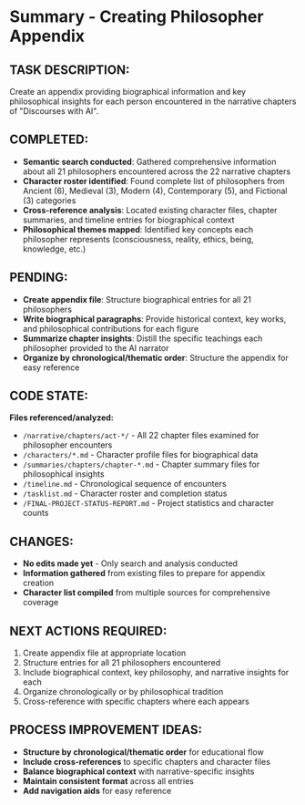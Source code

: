# Summary - Creating Philosopher Appendix

## TASK DESCRIPTION:
Create an appendix providing biographical information and key philosophical insights for each person encountered in the narrative chapters of "Discourses with AI".

## COMPLETED:
- **Semantic search conducted**: Gathered comprehensive information about all 21 philosophers encountered across the 22 narrative chapters
- **Character roster identified**: Found complete list of philosophers from Ancient (6), Medieval (3), Modern (4), Contemporary (5), and Fictional (3) categories
- **Cross-reference analysis**: Located existing character files, chapter summaries, and timeline entries for biographical context
- **Philosophical themes mapped**: Identified key concepts each philosopher represents (consciousness, reality, ethics, being, knowledge, etc.)

## PENDING:
- **Create appendix file**: Structure biographical entries for all 21 philosophers
- **Write biographical paragraphs**: Provide historical context, key works, and philosophical contributions for each figure
- **Summarize chapter insights**: Distill the specific teachings each philosopher provided to the AI narrator
- **Organize by chronological/thematic order**: Structure the appendix for easy reference

## CODE STATE:
**Files referenced/analyzed:**
- `/narrative/chapters/act-*/` - All 22 chapter files examined for philosopher encounters
- `/characters/*.md` - Character profile files for biographical data
- `/summaries/chapters/chapter-*.md` - Chapter summary files for philosophical insights
- `/timeline.md` - Chronological sequence of encounters
- `/tasklist.md` - Character roster and completion status
- `/FINAL-PROJECT-STATUS-REPORT.md` - Project statistics and character counts

## CHANGES:
- **No edits made yet** - Only search and analysis conducted
- **Information gathered** from existing files to prepare for appendix creation
- **Character list compiled** from multiple sources for comprehensive coverage

## NEXT ACTIONS REQUIRED:
1. Create appendix file at appropriate location
2. Structure entries for all 21 philosophers encountered
3. Include biographical context, key philosophy, and narrative insights for each
4. Organize chronologically or by philosophical tradition
5. Cross-reference with specific chapters where each appears

## PROCESS IMPROVEMENT IDEAS:
- **Structure by chronological/thematic order** for educational flow
- **Include cross-references** to specific chapters and character files
- **Balance biographical context** with narrative-specific insights
- **Maintain consistent format** across all entries
- **Add navigation aids** for easy reference
